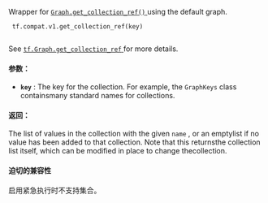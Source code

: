Wrapper for [ `Graph.get_collection_ref()` ](/api_docs/python/tf/Graph#get_collection_ref) using the default graph.

```
 tf.compat.v1.get_collection_ref(key)
 
```

See [ `tf.Graph.get_collection_ref` ](https://tensorflow.google.cn/api_docs/python/tf/Graph#get_collection_ref)for more details.

#### 参数：
- **`key`** : The key for the collection. For example, the  `GraphKeys`  class containsmany standard names for collections.


#### 返回：
The list of values in the collection with the given  `name` , or an emptylist if no value has been added to that collection.  Note that this returnsthe collection list itself, which can be modified in place to change thecollection.

#### 迫切的兼容性
启用紧急执行时不支持集合。

